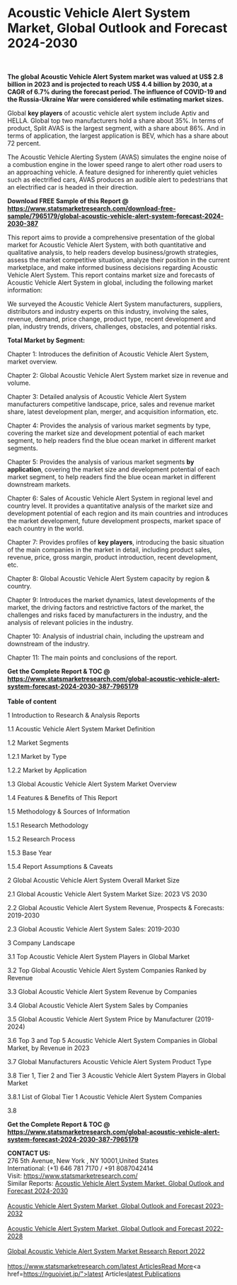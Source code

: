 <h1>Acoustic Vehicle Alert System Market, Global Outlook and Forecast 2024-2030</h1><br/><p><strong>The global Acoustic Vehicle Alert System market was valued at US$ 2.8 billion in 2023 and is projected to reach US$ 4.4 billion by 2030, at a <strong>CAGR</strong> of 6.7% during the forecast period. The influence of COVID-19 and the Russia-Ukraine War were considered while estimating market sizes.</strong></p><p>Global <strong>key players</strong> of acoustic vehicle alert system include Aptiv and HELLA. Global top two manufacturers hold a share about 35%. In terms of product, Split AVAS is the largest segment, with a share about 86%. And in terms of application, the largest application is BEV, which has a share about 72 percent.</p><p>The Acoustic Vehicle Alerting System (AVAS) simulates the engine noise of a combustion engine in the lower speed range to alert other road users to an approaching vehicle. A feature designed for inherently quiet vehicles such as electrified cars, AVAS produces an audible alert to pedestrians that an electrified car is headed in their direction.</p><p><strong>Download FREE Sample of this Report @ <a href="https://www.statsmarketresearch.com/download-free-sample/7965179/global-acoustic-vehicle-alert-system-forecast-2024-2030-387">https://www.statsmarketresearch.com/download-free-sample/7965179/global-acoustic-vehicle-alert-system-forecast-2024-2030-387</a></strong></p><p>This report aims to provide a comprehensive presentation of the global market for Acoustic Vehicle Alert System, with both quantitative and qualitative analysis, to help readers develop business/growth strategies, assess the market competitive situation, analyze their position in the current marketplace, and make informed business decisions regarding Acoustic Vehicle Alert System. This report contains market size and forecasts of Acoustic Vehicle Alert System in global, including the following market information:</p><p>We surveyed the Acoustic Vehicle Alert System manufacturers, suppliers, distributors and industry experts on this industry, involving the sales, revenue, demand, price change, product type, recent development and plan, industry trends, drivers, challenges, obstacles, and potential risks.</p><p><strong>Total Market by Segment:</strong></p><p>Chapter 1: Introduces the definition of Acoustic Vehicle Alert System, market overview.</p><p>Chapter 2: Global Acoustic Vehicle Alert System market size in revenue and volume.</p><p>Chapter 3: Detailed analysis of Acoustic Vehicle Alert System manufacturers competitive landscape, price, sales and revenue market share, latest development plan, merger, and acquisition information, etc.</p><p>Chapter 4: Provides the analysis of various market segments by type, covering the market size and development potential of each market segment, to help readers find the blue ocean market in different market segments.</p><p>Chapter 5: Provides the analysis of various market segments <strong>by application</strong>, covering the market size and development potential of each market segment, to help readers find the blue ocean market in different downstream markets.</p><p>Chapter 6: Sales of Acoustic Vehicle Alert System in regional level and country level. It provides a quantitative analysis of the market size and development potential of each region and its main countries and introduces the market development, future development prospects, market space of each country in the world.</p><p>Chapter 7: Provides profiles of <strong>key players</strong>, introducing the basic situation of the main companies in the market in detail, including product sales, revenue, price, gross margin, product introduction, recent development, etc.</p><p>Chapter 8: Global Acoustic Vehicle Alert System capacity by region & country.</p><p>Chapter 9: Introduces the market dynamics, latest developments of the market, the driving factors and restrictive factors of the market, the challenges and risks faced by manufacturers in the industry, and the analysis of relevant policies in the industry.</p><p>Chapter 10: Analysis of industrial chain, including the upstream and downstream of the industry.</p><p>Chapter 11: The main points and conclusions of the report.</p><div><b>Get the Complete Report & TOC @ <a href="https://www.statsmarketresearch.com/global-acoustic-vehicle-alert-system-forecast-2024-2030-387-7965179">https://www.statsmarketresearch.com/global-acoustic-vehicle-alert-system-forecast-2024-2030-387-7965179</a></b></div><br><b>Table of content</b><p>1 Introduction to Research & Analysis Reports<br />
 
  1.1 Acoustic Vehicle Alert System Market Definition<br />
 
  1.2 Market Segments<br />
 
  1.2.1 Market by Type<br />
 
  1.2.2 Market by Application<br />
 
  1.3 Global Acoustic Vehicle Alert System Market Overview<br />
 
  1.4 Features & Benefits of This Report<br />
 
  1.5 Methodology & Sources of Information<br />
 
  1.5.1 Research Methodology<br />
 
  1.5.2 Research Process<br />
 
  1.5.3 Base Year<br />
 
  1.5.4 Report Assumptions & Caveats<br />
 
 2 Global Acoustic Vehicle Alert System Overall Market Size<br />
 
  2.1 Global Acoustic Vehicle Alert System Market Size: 2023 VS 2030<br />
 
  2.2 Global Acoustic Vehicle Alert System Revenue, Prospects & Forecasts: 2019-2030<br />
 
  2.3 Global Acoustic Vehicle Alert System Sales: 2019-2030<br />
 
 3 Company Landscape<br />
 
  3.1 Top Acoustic Vehicle Alert System Players in Global Market<br />
 
  3.2 Top Global Acoustic Vehicle Alert System Companies Ranked by Revenue<br />
 
  3.3 Global Acoustic Vehicle Alert System Revenue by Companies<br />
 
  3.4 Global Acoustic Vehicle Alert System Sales by Companies<br />
 
  3.5 Global Acoustic Vehicle Alert System Price by Manufacturer (2019-2024)<br />
 
  3.6 Top 3 and Top 5 Acoustic Vehicle Alert System Companies in Global Market, by Revenue in 2023<br />
 
  3.7 Global Manufacturers Acoustic Vehicle Alert System Product Type<br />
 
  3.8 Tier 1, Tier 2 and Tier 3 Acoustic Vehicle Alert System Players in Global Market<br />
 
  3.8.1 List of Global Tier 1 Acoustic Vehicle Alert System Companies<br />
 
  3.8<br><div><b>Get the Complete Report & TOC @ <a href="https://www.statsmarketresearch.com/global-acoustic-vehicle-alert-system-forecast-2024-2030-387-7965179">https://www.statsmarketresearch.com/global-acoustic-vehicle-alert-system-forecast-2024-2030-387-7965179</a></b></div></p> <b>CONTACT US:</b><br>276 5th Avenue, New York , NY 10001,United States<br>International: (+1) 646 781 7170 / +91 8087042414<br>Visit: <a href="https://www.statsmarketresearch.com/">https://www.statsmarketresearch.com/</a><br>Similar Reports: <a href="https://www.statsmarketresearch.com/global-acoustic-vehicle-alert-system-forecast-2024-2030-387-7965179">Acoustic Vehicle Alert System Market, Global Outlook and Forecast 2024-2030</a><br/><br/><a href="https://www.statsmarketresearch.com/global-acoustic-vehicle-alert-system-forecast-2024-2030-387-7965179">Acoustic Vehicle Alert System Market, Global Outlook and Forecast 2023-2032</a><br/><br/><a href="https://www.statsmarketresearch.com/global-acoustic-vehicle-alert-system-forecast-2024-2030-387-7965179">Acoustic Vehicle Alert System Market, Global Outlook and Forecast 2022-2028</a><br/><br/><a href="https://www.statsmarketresearch.com/global-acoustic-vehicle-alert-system-forecast-2024-2030-387-7965179">Global Acoustic Vehicle Alert System Market Research Report 2022</a><br/><br/><a href="https://gyeongbokgung.com">https://www.statsmarketresearch.com/</a><a href="https://hallyeomaritime.com">latest Articles</a><a href="https://jingwansa.com">Read More</a><a href=https://nguoiviet.jp/">latest Articles</a><a href="https://www.intelmarketresearch.com/">latest Publications</a>
